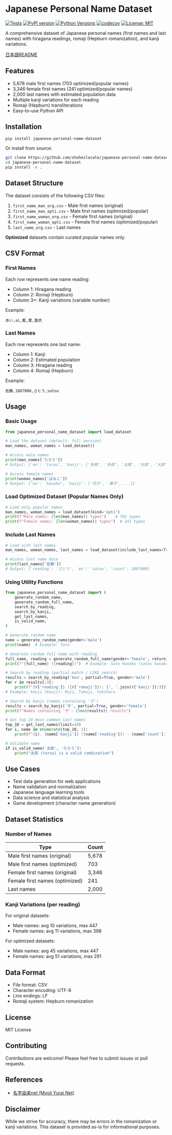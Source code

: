 # Japanese Personal Name Dataset

[![Tests](https://github.com/shuheilocale/japanese-personal-name-dataset/actions/workflows/test.yml/badge.svg)](https://github.com/shuheilocale/japanese-personal-name-dataset/actions/workflows/test.yml)
[![PyPI version](https://badge.fury.io/py/japanese-personal-name-dataset.svg)](https://badge.fury.io/py/japanese-personal-name-dataset)
[![Python Versions](https://img.shields.io/pypi/pyversions/japanese-personal-name-dataset.svg)](https://pypi.org/project/japanese-personal-name-dataset/)
[![codecov](https://codecov.io/gh/shuheilocale/japanese-personal-name-dataset/branch/main/graph/badge.svg)](https://codecov.io/gh/shuheilocale/japanese-personal-name-dataset)
[![License: MIT](https://img.shields.io/badge/License-MIT-yellow.svg)](https://opensource.org/licenses/MIT)

A comprehensive dataset of Japanese personal names (first names and last names) with hiragana readings, romaji (Hepburn romanization), and kanji variations.

[日本語README](https://github.com/shuheilocale/japanese-personal-name-dataset/blob/main/README.md)

## Features

- 5,678 male first names (703 optimized/popular names)
- 3,346 female first names (241 optimized/popular names)
- 2,000 last names with estimated population data
- Multiple kanji variations for each reading
- Romaji (Hepburn) transliterations
- Easy-to-use Python API

## Installation

```bash
pip install japanese-personal-name-dataset
```

Or install from source:

```bash
git clone https://github.com/shuheilocale/japanese-personal-name-dataset.git
cd japanese-personal-name-dataset
pip install -e .
```

## Dataset Structure

The dataset consists of the following CSV files:

1. `first_name_man_org.csv` - Male first names (original)
2. `first_name_man_opti.csv` - Male first names (optimized/popular)
3. `first_name_woman_org.csv` - Female first names (original)
4. `first_name_woman_opti.csv` - Female first names (optimized/popular)
5. `last_name_org.csv` - Last names

**Optimized** datasets contain curated popular names only.

## CSV Format

### First Names

Each row represents one name reading:
- Column 1: Hiragana reading
- Column 2: Romaji (Hepburn)
- Column 3+: Kanji variations (variable number)

Example:
```
あい,ai,藍,愛,亜衣
```

### Last Names

Each row represents one last name:
- Column 1: Kanji
- Column 2: Estimated population
- Column 3: Hiragana reading
- Column 4: Romaji (Hepburn)

Example:
```
佐藤,1887000,さとう,satou
```

## Usage

### Basic Usage

```python
from japanese_personal_name_dataset import load_dataset

# Load the dataset (default: full version)
man_names, woman_names = load_dataset()

# Access male names
print(man_names['たろう'])
# Output: {'en': 'tarou', 'kanji': ['多朗', '多郎', '太朗', '太郎', '大郎']}

# Access female names
print(woman_names['はなこ'])
# Output: {'en': 'hanako', 'kanji': ['花子', '華子', ...]}
```

### Load Optimized Dataset (Popular Names Only)

```python
# Load only popular names
man_names, woman_names = load_dataset(kind='opti')
print(f"Male names: {len(man_names)} types")    # 703 types
print(f"Female names: {len(woman_names)} types")  # 241 types
```

### Include Last Names

```python
# Load with last names
man_names, woman_names, last_names = load_dataset(include_last_names=True)

# Access last name data
print(last_names['佐藤'])
# Output: {'reading': 'さとう', 'en': 'satou', 'count': 1887000}
```

### Using Utility Functions

```python
from japanese_personal_name_dataset import (
    generate_random_name,
    generate_random_full_name,
    search_by_reading,
    search_by_kanji,
    get_last_names,
    is_valid_name,
)

# Generate random name
name = generate_random_name(gender='male')
print(name)  # Example: Taro

# Generate random full name with reading
full_name, reading = generate_random_full_name(gender='female', return_reading=True)
print(f"{full_name} ({reading})")  # Example: Sato Hanako (satou hanako)

# Search by reading (partial match / LIKE search)
results = search_by_reading('kou', partial=True, gender='male')
for r in results[:3]:
    print(f"{r['reading']} ({r['romaji']}): {', '.join(r['kanji'][:3])}")
# Example: kouji (kouji): Koji, Takaji, Yukiharu

# Search by kanji (names containing '子')
results = search_by_kanji('子', partial=True, gender='female')
print(f"Names containing '子': {len(results)} results")

# Get top 10 most common last names
top_10 = get_last_names(limit=10)
for i, name in enumerate(top_10, 1):
    print(f"{i}. {name['kanji']} ({name['reading']}) - {name['count']:,} people")

# Validate name
if is_valid_name('太郎', 'たろう'):
    print("太郎 (tarou) is a valid combination")
```

## Use Cases

- Test data generation for web applications
- Name validation and normalization
- Japanese language learning tools
- Data science and statistical analysis
- Game development (character name generation)

## Dataset Statistics

### Number of Names

| Type | Count |
|------|-------|
| Male first names (original) | 5,678 |
| Male first names (optimized) | 703 |
| Female first names (original) | 3,346 |
| Female first names (optimized) | 241 |
| Last names | 2,000 |

### Kanji Variations (per reading)

For original datasets:
- Male names: avg 10 variations, max 447
- Female names: avg 11 variations, max 398

For optimized datasets:
- Male names: avg 45 variations, max 447
- Female names: avg 51 variations, max 291

## Data Format

- File format: CSV
- Character encoding: UTF-8
- Line endings: LF
- Romaji system: Hepburn romanization

## License

MIT License

## Contributing

Contributions are welcome! Please feel free to submit issues or pull requests.

## References

- [名字由来net (Myoji Yurai Net)](https://myoji-yurai.net/prefectureRanking.htm)

## Disclaimer

While we strive for accuracy, there may be errors in the romanization or kanji variations. This dataset is provided as-is for informational purposes.
